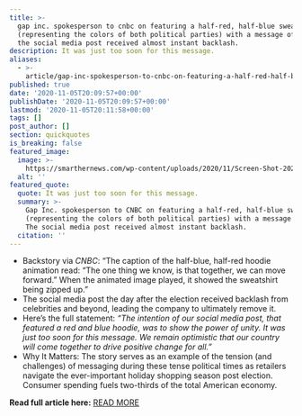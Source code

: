 ```yaml
---
title: >-
  gap inc. spokesperson to cnbc on featuring a half-red, half-blue sweatshirt
  (representing the colors of both political parties) with a message of unity.
  the social media post received almost instant backlash.
description: It was just too soon for this message.
aliases:
  - >-
    article/gap-inc-spokesperson-to-cnbc-on-featuring-a-half-red-half-blue-sweatshirt-representing-the-colors-of-both-political-parties-with-a-message-of-unity-the-social-media-post-received-almost-instant-b/
published: true
date: '2020-11-05T20:09:57+00:00'
publishDate: '2020-11-05T20:09:57+00:00'
lastmod: '2020-11-05T20:11:58+00:00'
tags: []
post_author: []
section: quickquotes
is_breaking: false
featured_image:
  image: >-
    https://smarthernews.com/wp-content/uploads/2020/11/Screen-Shot-2020-11-05-at-2.03.51-PM.png
  alt: ''
featured_quote:
  quote: It was just too soon for this message.
  summary: >-
    Gap Inc. spokesperson to CNBC on featuring a half-red, half-blue sweatshirt
    (representing the colors of both political parties) with a message of unity.
    The social media post received almost instant backlash.
  citation: ''
---
```

*   Backstory via _CNBC_: “The caption of the half-blue, half-red hoodie animation read: “The one thing we know, is that together, we can move forward.” When the animated image played, it showed the sweatshirt being zipped up.”
*   The social media post the day after the election received backlash from celebrities and beyond, leading the company to ultimately remove it.
*   Here’s the full statement: _“The intention of our social media post, that featured a red and blue hoodie, was to show the power of unity. It was just too soon for this message. We remain optimistic that our country will come together to drive positive change for all.”_
*   Why It Matters: The story serves as an example of the tension (and challenges) of messaging during these tense political times as retailers navigate the ever-important holiday shopping season post election. Consumer spending fuels two-thirds of the total American economy.

**Read full article here:** [READ MORE](\"https://www.cnbc.com/2020/11/04/gap-slammed-for-posting-half-blue-half-red-hoodie-amid-heated-election.html\")